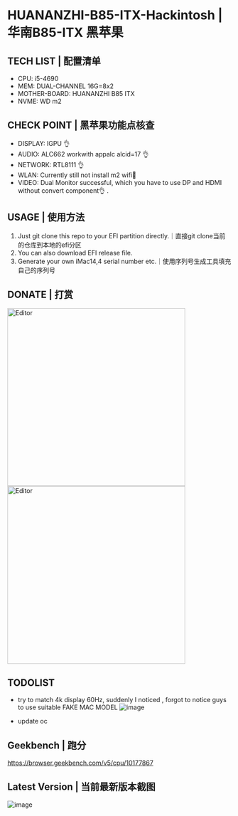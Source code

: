 # HUANANZHI-B85-ITX-Hackintosh | 华南B85-ITX 黑苹果

## TECH LIST | 配置清单
- CPU: i5-4690
- MEM: DUAL-CHANNEL 16G=8x2
- MOTHER-BOARD: HUANANZHI B85 ITX
- NVME: WD m2

## CHECK POINT | 黑苹果功能点核查
- DISPLAY: IGPU 👌
- AUDIO: ALC662 workwith appalc alcid=17 👌
- NETWORK: RTL8111 👌
- WLAN: Currently still not install m2 wifi🤫
- VIDEO: Dual Monitor successful, which you have to use DP and HDMI without convert component👌 .

## USAGE | 使用方法
1. Just git clone this repo to your EFI partition directly.｜直接git clone当前的仓库到本地的efi分区
2. You can also download EFI release file.
3. Generate your own iMac14,4 serial number etc.｜使用序列号生成工具填充自己的序列号

## DONATE | 打赏
<div align="left">
	<img src="https://user-images.githubusercontent.com/10944370/136166690-2ffc29ee-b9e7-4efa-be53-062221553970.png" alt="Editor" width="400">
  <img src="https://user-images.githubusercontent.com/10944370/136166714-e84451fb-fd9b-481c-9ef0-d816b7a20ded.png" alt="Editor" width="400">
</div>

## TODOLIST
- try to match 4k display 60Hz, suddenly I noticed , forgot to notice guys to use suitable FAKE MAC MODEL
![image](https://user-images.githubusercontent.com/10944370/169428648-cc6279df-0915-4a4c-ac7c-b5cbcc82bef5.png)

- update oc


## Geekbench | 跑分
https://browser.geekbench.com/v5/cpu/10177867

## Latest Version | 当前最新版本截图
![image](https://user-images.githubusercontent.com/10944370/150667383-c6264cfd-c6de-481d-87d1-242914e634c5.png)
